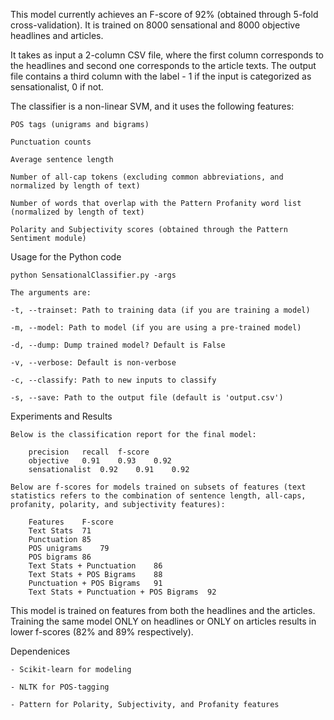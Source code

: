 This model currently achieves an F-score of 92% (obtained through 5-fold cross-validation).
It is trained on 8000 sensational and 8000 objective headlines and articles.

It takes as input a 2-column CSV file, where the first column corresponds to the headlines and second one corresponds to the article texts. The output file contains a third column with the label - 1 if the input is categorized as sensationalist, 0 if not.

The classifier is a non-linear SVM, and it uses the following features:

	POS tags (unigrams and bigrams)

	Punctuation counts

	Average sentence length

	Number of all-cap tokens (excluding common abbreviations, and normalized by length of text)

	Number of words that overlap with the Pattern Profanity word list (normalized by length of text)

	Polarity and Subjectivity scores (obtained through the Pattern Sentiment module)


Usage for the Python code

	python SensationalClassifier.py -args

	The arguments are:

	-t, --trainset: Path to training data (if you are training a model)

	-m, --model: Path to model (if you are using a pre-trained model)

	-d, --dump: Dump trained model? Default is False

	-v, --verbose: Default is non-verbose

	-c, --classify: Path to new inputs to classify

	-s, --save: Path to the output file (default is 'output.csv')

Experiments and Results

	Below is the classification report for the final model:

		precision	recall	f-score
		objective	0.91	0.93	0.92
		sensationalist	0.92	0.91	0.92

	Below are f-scores for models trained on subsets of features (text statistics refers to the combination of sentence length, all-caps, profanity, polarity, and subjectivity features):

		Features	F-score
		Text Stats	71
		Punctuation	85
		POS unigrams	79
		POS bigrams	86
		Text Stats + Punctuation	86
		Text Stats + POS Bigrams	88
		Punctuation + POS Bigrams	91
		Text Stats + Punctuation + POS Bigrams	92

This model is trained on features from both the headlines and the articles. Training the same model ONLY on headlines or ONLY on articles results in lower f-scores (82% and 89% respectively).

Dependenices

	- Scikit-learn for modeling

	- NLTK for POS-tagging

	- Pattern for Polarity, Subjectivity, and Profanity features

